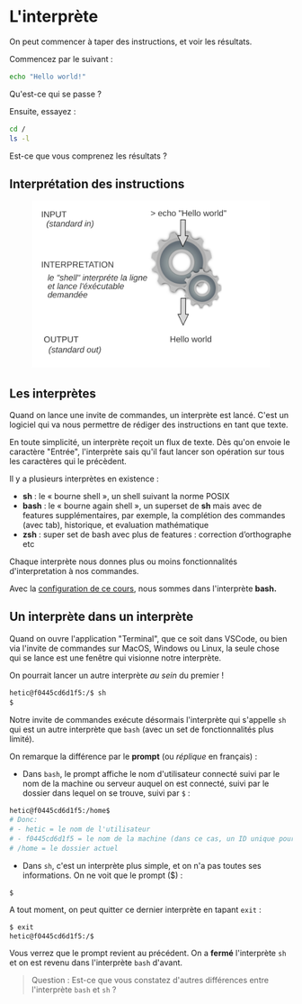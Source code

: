 # L'interprète

On peut commencer à taper des instructions, et voir les résultats.

Commencez par le suivant :

```bash
echo "Hello world!"
```

Qu'est-ce qui se passe ?

Ensuite, essayez :

```bash
cd /
ls -l
```

Est-ce que vous comprenez les résultats ?

## Interprétation des instructions

<figure><img src="../../.gitbook/assets/shell-interpret.svg" alt=""><figcaption></figcaption></figure>

## Les interprètes

Quand on lance une invite de commandes, un interprète est lancé. C'est un logiciel qui va nous permettre de rédiger des instructions en tant que texte.

En toute simplicité, un interprète reçoit un flux de texte. Dès qu'on envoie le caractère "Entrée", l'interprète sais qu'il faut lancer son opération sur tous les caractères qui le précèdent.

Il y a plusieurs interprètes en existence :

* **sh** : le « bourne shell », un shell suivant la norme POSIX
* **bash** : le « bourne again shell », un superset de **sh** mais avec de features supplémentaires, par exemple, la complétion des commandes (avec tab),  historique, et  evaluation mathématique
* **zsh** : super set de bash avec plus de features : correction d’orthographe etc

Chaque interprète nous donnes plus ou moins fonctionnalités d'interpretation à nos commandes.

Avec la [configuration de ce cours](../010-introduction/installation-party.md), nous sommes dans l'interprète **bash.**

## Un interprète dans un interprète

Quand on ouvre l'application "Terminal", que ce soit dans VSCode, ou bien via l'invite de commandes sur MacOS, Windows ou Linux, la seule chose qui se lance est une fenêtre qui visionne notre interprète.

On pourrait lancer un autre interprète _au sein_ du premier !

```bash
hetic@f0445cd6d1f5:/$ sh
$
```

Notre invite de commandes exécute désormais l'interprète qui s'appelle `sh` qui est un autre interprète que `bash` (avec un set de fonctionnalités plus limité).

On remarque la différence par le **prompt** (ou _réplique_ en français) :

* Dans `bash`, le prompt affiche le nom d'utilisateur connecté suivi par le nom de la machine ou serveur auquel on est connecté, suivi par le dossier dans lequel on se trouve, suivi par `$` :

```bash
hetic@f0445cd6d1f5:/home$
# Donc:
# - hetic = le nom de l'utilisateur
# - f0445cd6d1f5 = le nom de la machine (dans ce cas, un ID unique pour notre machine virtuelle)
# /home = le dossier actuel
```

* Dans `sh`, c'est un interprète plus simple, et on n'a pas toutes ses informations. On ne voit que le prompt ($) :

```shell
$
```

A tout moment, on peut quitter ce dernier interprète en tapant `exit` :

```shell
$ exit
hetic@f0445cd6d1f5:/$
```

Vous verrez que le prompt revient au précédent. On a **fermé** l'interprète `sh` et on est revenu dans l'interprète `bash` d'avant.

> Question : Est-ce que vous constatez d'autres différences entre l'interprète `bash` et `sh` ?
